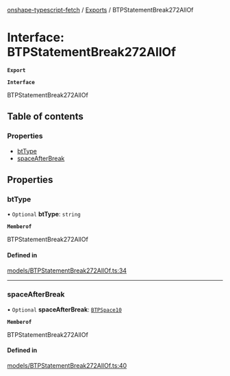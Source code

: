 [onshape-typescript-fetch](../README.md) / [Exports](../modules.md) / BTPStatementBreak272AllOf

# Interface: BTPStatementBreak272AllOf

**`Export`**

**`Interface`**

BTPStatementBreak272AllOf

## Table of contents

### Properties

- [btType](BTPStatementBreak272AllOf.md#bttype)
- [spaceAfterBreak](BTPStatementBreak272AllOf.md#spaceafterbreak)

## Properties

### btType

• `Optional` **btType**: `string`

**`Memberof`**

BTPStatementBreak272AllOf

#### Defined in

[models/BTPStatementBreak272AllOf.ts:34](https://github.com/toebes/onshape-typescript-fetch/blob/3e11ae1/models/BTPStatementBreak272AllOf.ts#L34)

___

### spaceAfterBreak

• `Optional` **spaceAfterBreak**: [`BTPSpace10`](BTPSpace10.md)

**`Memberof`**

BTPStatementBreak272AllOf

#### Defined in

[models/BTPStatementBreak272AllOf.ts:40](https://github.com/toebes/onshape-typescript-fetch/blob/3e11ae1/models/BTPStatementBreak272AllOf.ts#L40)
